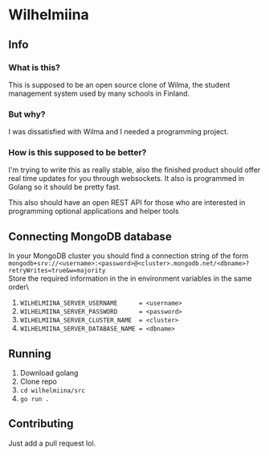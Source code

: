 # Wilhelmiina
## Info
### What is this?
This is supposed to be an open source clone of Wilma, the student management system used by many schools in Finland.
### But why?
I was dissatisfied with Wilma and I needed a programming project.
### How is this supposed to be better?
I'm trying to write this as really stable, also the finished product should offer real time updates for you through websockets. It also is programmed in Golang so it should be pretty fast.

This also should have an open REST API for those who are interested in programming optional applications and helper tools

## Connecting MongoDB database
In your MongoDB cluster you should find a connection string of the form\
`mongodb+srv://<username>:<password>@<cluster>.mongodb.net/<dbname>?retryWrites=true&w=majority`\
Store the required information in the <fields> in environment variables in the same order\
1. `WILHELMIINA_SERVER_USERNAME      = <username>`
2. `WILHELMIINA_SERVER_PASSWORD      = <password>`
3. `WILHELMIINA_SERVER_CLUSTER_NAME  = <cluster>`
4. `WILHELMIINA_SERVER_DATABASE_NAME = <dbname>`

## Running
1. Download golang
2. Clone repo
3. `cd wilhelmiina/src`
4. `go run .`

## Contributing
Just add a pull request lol.
